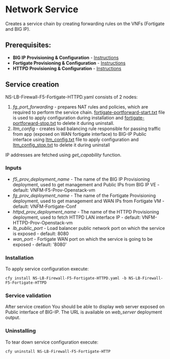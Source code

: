 # Network Service

Creates a service chain by creating forwarding rules on the VNFs (Fortigate and BIG IP).

## Prerequisites:

* **BIG IP Provisioning & Configuration** - [Instructions](../bigip/README.md)
* **Fortigate Provisioning & Configuration** - [Instructions](../fortigate/README.md)
* **HTTPD Provisioning & Configuration** - [Instructions](../httpd/README.md)

## Service creation

NS-LB-Firewall-F5-Fortigate-HTTPD.yaml consists of 2 nodes:
1. *fg_port_forwarding* - prepares NAT rules and policies, which are required to perform the service chain. [fortigate-portforward-start.txt](Resources/templates/fortigate-portforward-start.txt) file is used to apply configuration during installation and [fortigate-portforward-stop.txt](Resources/templates/fortigate-portforward-stop.txt) to delete it during uninstall.
2. *ltm_config* - creates load balancing rule responsible for passing traffic from app (exposed on WAN fortigate interface)
to BIG-IP Public interface using [ltm_config.txt](Resources/templates/ltm_config.txt) file to apply configuration and [ltm_config_stop.txt](Resources/templates/ltm_config_stop.txt) to delete it during uninstall

IP addresses are fetched using *get_capability* function.

### Inputs

* *f5_prov_deployment_name* - The name of the BIG IP Provisioning deployment, used to get management and Public IPs from BIG IP VE - default: VNFM-F5-Prov-Openstack-vm
* *fg_prov_deployment_name* - The name of the Fortigate Provisioning deployment, used to get management and WAN IPs from Fortigate VM - default: VNFM-Fortigate-Conf
* *httpd_prov_deployment_name* - The name of the HTTPD Provisioning deployment, used to fetch HTTPD LAN interface IP - default: VNFM-HTTPD-Prov-Openstack-vm
* *lb_public_port* - Load balancer public network port on which the service is exposed - default: 8080
* *wan_port* - Fortigate WAN port on which the service is going to be exposed - default: '8080'

### Installation

To apply service configuration execute:

``cfy install NS-LB-Firewall-F5-Fortigate-HTTPD.yaml -b NS-LB-Firewall-F5-Fortigate-HTTPD``

### Service validation

After service creation You should be able to display web server exposed on Public interface of BIG-IP.
The URL is available on *web_server* deployment output.

### Uninstalling

To tear down service configuration execute:

``cfy uninstall NS-LB-Firewall-F5-Fortigate-HTTP``
